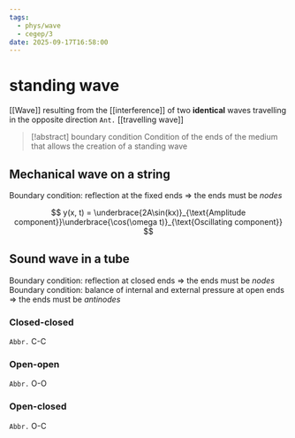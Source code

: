 ```yaml
---
tags:
  - phys/wave
  - cegep/3
date: 2025-09-17T16:58:00
---
```


# standing wave

[[Wave]] resulting from the [[interference]] of two **identical** waves travelling in the opposite direction
`Ant.` [[travelling wave]]

> [!abstract] boundary condition
> Condition of the ends of the medium that allows the creation of a standing wave

## Mechanical wave on a string

Boundary condition: reflection at the fixed ends => the ends must be *nodes* 

$$
y(x, t) = \underbrace{2A\sin(kx)}_{\text{Amplitude component}}\underbrace{\cos(\omega t)}_{\text{Oscillating component}}
$$

## Sound wave in a tube

Boundary condition: reflection at closed ends => the ends must be *nodes*
Boundary condition: balance of internal and external pressure at open ends => the ends must be *antinodes*

### Closed-closed

`Abbr.` C-C

### Open-open

`Abbr.` O-O

### Open-closed

`Abbr.` O-C